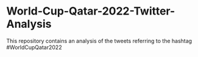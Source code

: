 # World-Cup-Qatar-2022-Twitter-Analysis
This repository contains an analysis of the tweets referring to the hashtag #WorldCupQatar2022
